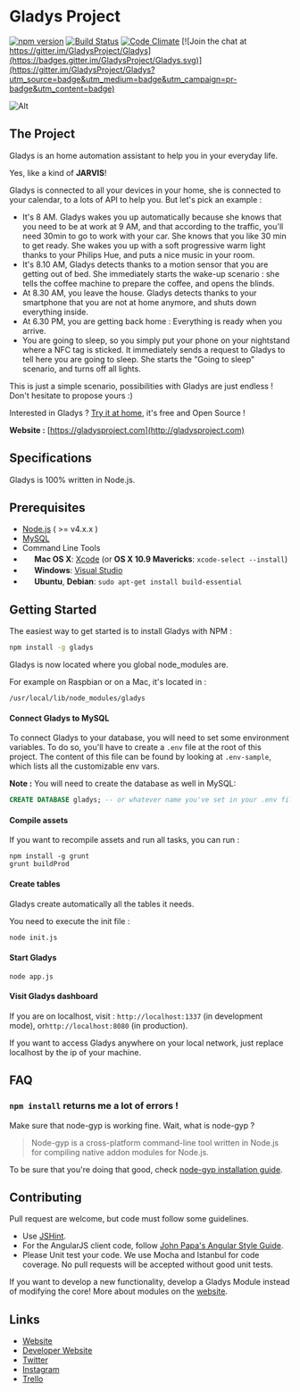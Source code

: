 Gladys Project
=======================

[![npm version](https://badge.fury.io/js/gladys.svg)](https://www.npmjs.com/package/gladys)
[![Build Status](https://travis-ci.org/GladysProject/Gladys.svg?branch=v3)](https://travis-ci.org/GladysProject/Gladys) [![Code Climate](https://codeclimate.com/github/GladysProject/Gladys/badges/gpa.svg)](https://codeclimate.com/github/GladysProject/Gladys)
[![Join the chat at https://gitter.im/GladysProject/Gladys](https://badges.gitter.im/GladysProject/Gladys.svg)](https://gitter.im/GladysProject/Gladys?utm_source=badge&utm_medium=badge&utm_campaign=pr-badge&utm_content=badge)

![Alt](http://gladysproject.com/assets/images/presentation/facebook_share_gladys.jpg)

The Project
-------------

Gladys is an home automation assistant to help you in your everyday life.

Yes, like a kind of **JARVIS**!

Gladys is connected to all your devices in your home, she is connected to your calendar, to a lots of API to help you. But let's pick an example :

- It's 8 AM. Gladys wakes you up automatically because she knows that you need to be at work at 9 AM, and that according to the traffic, you'll need 30min to go to work with your car. She knows that you like 30 min to get ready.
She wakes you up with a soft progressive warm light thanks to your Philips Hue, and puts a nice music in your room.
- It's 8.10 AM, Gladys detects thanks to a motion sensor that you are getting out of bed. She immediately starts the wake-up scenario : she tells the coffee machine to prepare the coffee, and opens the blinds.
- At 8.30 AM, you leave the house. Gladys detects thanks to your smartphone that you are not at home anymore, and shuts down everything inside.
- At 6.30 PM, you are getting back home : Everything is ready when you arrive.
- You are going to sleep, so you simply put your phone on your nightstand where a NFC tag is sticked. It immediately sends a request to Gladys to tell here you are going to sleep. She starts the "Going to sleep" scenario, and turns off all lights.

This is just a simple scenario, possibilities with Gladys are just endless ! Don't hesitate to propose yours :)

Interested in Gladys ? [Try it at home](http://gladysproject.com/en/installation), it's free and Open Source !

**Website :** [https://gladysproject.com](http://gladysproject.com)

Specifications
-------------

Gladys is 100% written in Node.js.

Prerequisites
-------------

- [Node.js](http://nodejs.org) ( >= v4.x.x )
- [MySQL](http://www.mysql.com/)
- Command Line Tools
 - <img src="http://deluge-torrent.org/images/apple-logo.gif" height="17">&nbsp;**Mac OS X**: [Xcode](https://itunes.apple.com/us/app/xcode/id497799835?mt=12) (or **OS X 10.9 Mavericks**: `xcode-select --install`)
 - <img src="http://dc942d419843af05523b-ff74ae13537a01be6cfec5927837dcfe.r14.cf1.rackcdn.com/wp-content/uploads/windows-8-50x50.jpg" height="17">&nbsp;**Windows**: [Visual Studio](http://www.visualstudio.com/downloads/download-visual-studio-vs#d-express-windows-8)
 - <img src="https://lh5.googleusercontent.com/-2YS1ceHWyys/AAAAAAAAAAI/AAAAAAAAAAc/0LCb_tsTvmU/s46-c-k/photo.jpg" height="17">&nbsp;**Ubuntu**, **Debian**: `sudo apt-get install build-essential`



 
Getting Started
---------------

The easiest way to get started is to install Gladys with NPM :

```bash
npm install -g gladys
```

Gladys is now located where you global node_modules are.

For example on Raspbian or on a Mac, it's located in :
 
```
/usr/local/lib/node_modules/gladys
```

#### Connect Gladys to MySQL

To connect Gladys to your database, you will need to set some environment variables.
To do so, you'll have to create a `.env` file at the root of this project. The content of this file can be found by looking at `.env-sample`, which lists all the customizable env vars.

**Note :** You will need to create the database as well in MySQL:

```sql
CREATE DATABASE gladys; -- or whatever name you've set in your .env file.`
```

#### Compile assets

If you want to recompile assets and run all tasks, you can run :

```
npm install -g grunt
grunt buildProd
```

#### Create tables

Gladys create automatically all the tables it needs.

You need to execute the init file :

```bash
node init.js
```

#### Start Gladys 

```
node app.js
```

#### Visit Gladys dashboard

If you are on localhost, visit : `http://localhost:1337` (in development mode), or`http://localhost:8080` (in production).

If you want to access Gladys anywhere on your local network, just replace localhost by the ip of your machine.

FAQ
-------------

### `npm install` returns me a lot of errors !

Make sure that node-gyp is working fine. Wait, what is node-gyp ?
>Node-gyp is a cross-platform command-line tool written in Node.js for compiling native addon modules for Node.js.

To be sure that you're doing that good, check [node-gyp installation guide](https://github.com/TooTallNate/node-gyp#installation).


Contributing
-------------

Pull request are welcome, but code must follow some guidelines.

* Use [JSHint](https://github.com/jshint/jshint).
* For the AngularJS client code, follow [John Papa's Angular Style Guide](https://github.com/johnpapa/angular-styleguide).
* Please Unit test your code. We use Mocha and Istanbul for code coverage. No pull requests will be accepted without good unit tests.
 
If you want to develop a new functionality, develop a Gladys Module instead of modifying the core! More about modules on the [website](http://gladysproject.com).

Links
-------------

- [Website](http://gladysproject.com)
- [Developer Website](http://developer.gladysproject.com)
- [Twitter](https://twitter.com/gladysproject)
- [Instagram](https://www.instagram.com/gladysproject/)
- [Trello](https://trello.com/b/cxtyidIH)

